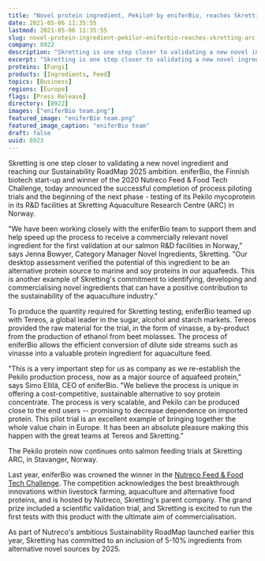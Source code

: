 ```yaml
---
title: "Novel protein ingredient, Pekilo® by eniferBio, reaches Skretting ARC"
date: 2021-05-06 11:35:55
lastmod: 2021-05-06 11:35:55
slug: novel-protein-ingredient-pekilor-eniferbio-reaches-skretting-arc
company: 8922
description: "Skretting is one step closer to validating a new novel ingredient and reaching our Sustainability RoadMap 2025 ambition. eniferBio, the Finnish biotech start-up and winner of the 2020 Nutreco Feed & Food Tech Challenge, today announced the successful completion of process piloting trials and the beginning of the next phase."
excerpt: "Skretting is one step closer to validating a new novel ingredient and reaching our Sustainability RoadMap 2025 ambition. eniferBio, the Finnish biotech start-up and winner of the 2020 Nutreco Feed & Food Tech Challenge, today announced the successful completion of process piloting trials and the beginning of the next phase."
proteins: [Fungi]
products: [Ingredients, Feed]
topics: [Business]
regions: [Europe]
flags: [Press Release]
directory: [8922]
images: ["eniferBio team.png"]
featured_image: "eniferBio team.png"
featured_image_caption: "eniferBio team"
draft: false
uuid: 8923
---
```

Skretting is one step closer to validating a new novel ingredient and
reaching our Sustainability RoadMap 2025 ambition. eniferBio, the
Finnish biotech start-up and winner of the 2020 Nutreco Feed & Food Tech
Challenge, today announced the successful completion of process piloting
trials and the beginning of the next phase - testing of its Pekilo
mycoprotein in its R&D facilities at Skretting Aquaculture Research
Centre (ARC) in Norway.

"We have been working closely with the eniferBio team to support them
and help speed up the process to receive a commercially relevant novel
ingredient for the first validation at our salmon R&D facilities in
Norway," says Jenna Bowyer, Category Manager Novel Ingredients,
Skretting. "Our desktop assessment verified the potential of this
ingredient to be an alternative protein source to marine and soy
proteins in our aquafeeds. This is another example of Skretting's
commitment to identifying, developing and commercialising novel
ingredients that can have a positive contribution to the sustainability
of the aquaculture industry."

To produce the quantity required for Skretting testing, eniferBio teamed
up with Tereos, a global leader in the sugar, alcohol and starch
markets. Tereos provided the raw material for the trial, in the form of
vinasse, a by-product from the production of ethanol from beet molasses.
The process of eniferBio allows the efficient conversion of dilute side
streams such as vinasse into a valuable protein ingredient for
aquaculture feed.

"This is a very important step for us as company as we re-establish the
Pekilo production process, now as a major source of aquafeed protein,"
says Simo Ellilä, CEO of eniferBio. "We believe the process is unique in
offering a cost-competitive, sustainable alternative to soy protein
concentrate. The process is very scalable, and Pekilo can be produced
close to the end users -- promising to decrease dependence on imported
protein. This pilot trial is an excellent example of bringing together
the whole value chain in Europe. It has been an absolute pleasure making
this happen with the great teams at Tereos and Skretting."

The Pekilo protein now continues onto salmon feeding trials at Skretting
ARC, in Stavanger, Norway.

Last year, eniferBio was crowned the winner in the [Nutreco Feed & Food
Tech
Challenge](https://www.nutreco.com/en/innovation-and-investments/competition-nftc/).
The competition acknowledges the best breakthrough innovations within
livestock farming, aquaculture and alternative food proteins, and is
hosted by Nutreco, Skretting's parent company. The grand prize included
a scientific validation trial, and Skretting is excited to run the first
tests with this product with the ultimate aim of commercialisation.

As part of Nutreco's ambitious Sustainability RoadMap launched earlier
this year, Skretting has committed to an inclusion of 5-10% ingredients
from alternative novel sources by 2025.
